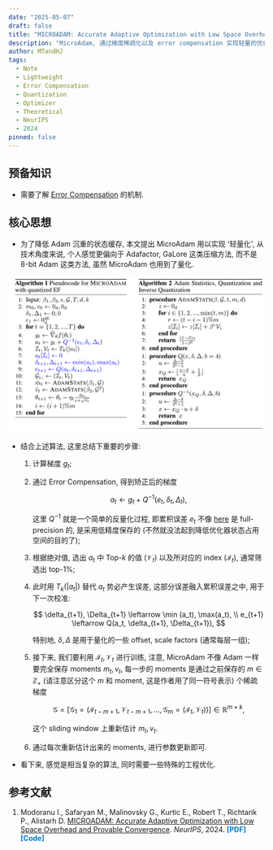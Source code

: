 ```yaml
---
date: "2025-05-07"
draft: false
title: "MICROADAM: Accurate Adaptive Optimization with Low Space Overhead and Provable Convergence"
description: "MicroAdam, 通过梯度稀疏化以及 error compensation 实现轻量的优化器"
author: MTandHJ
tags:
  - Note
  - Lightweight
  - Error Compensation
  - Quantization
  - Optimizer
  - Theoretical
  - NeurIPS
  - 2024
pinned: false
---
```



## 预备知识

- 需要了解 [Error Compensation](https://www.mtandhj.com/posts/1-bit-adam/) 的机制.

## 核心思想

- 为了降低 Adam 沉重的状态缓存, 本文提出 MicroAdam 用以实现 '轻量化', 从技术角度来说, 个人感觉更偏向于 Adafactor, GaLore 这类压缩方法, 而不是 8-bit Adam 这类方法, 虽然 MicroAdam 也用到了量化.

![20250507173052](https://raw.githubusercontent.com/MTandHJ/blog_source/master/images/20250507173052.png)

- 结合上述算法, 这里总结下重要的步骤:
    1. 计算梯度 $g_t$;
    2. 通过 Error Compensation, 得到矫正后的梯度

        $$
        a_t \leftarrow g_t + Q^{-1}(e_t, \delta_t, \Delta_t),
        $$

        这里 $Q^{-1}$ 就是一个简单的反量化过程, 即累积误差 $e_t$ 不像 [here](https://www.mtandhj.com/posts/1-bit-adam/) 是 full-precision 的, 是采用低精度保存的 (不然就没法起到降低优化器状态占用空间的目的了);

    3. 根据绝对值, 选出 $a_t$ 中 Top-$k$ 的值 ($\mathcal{V}_t$) 以及所对应的 index ($\mathcal{I}_t$), 通常筛选出 top-1\%;

    4. 此时用 $T_k(|a_t|)$ 替代 $a_t$ 势必产生误差, 这部分误差融入累积误差之中, 用于下一次校准:

        $$
        \delta_{t+1}, \Delta_{t+1} \leftarrow \min (a_t), \max(a_t), \\
        e_{t+1} \leftarrow Q(a_t, \delta_{t+1}, \Delta_{t+1}),
        $$

        特别地, $\delta, \Delta$ 是用于量化的一些 offset, scale factors (通常每层一组);

    5. 接下来, 我们要利用 $\mathcal{I}_t, \mathcal{V}_t$ 进行训练, 注意, MicroAdam 不像 Adam 一样要完全保存 moments $m_t, v_t$, 每一步的 moments 是通过之前保存的 $m \in \mathbb{Z}_+$ (请注意区分这个 $m$ 和 moment, 这是作者用了同一符号表示) 个稀疏梯度

        $$
        \mathcal{G} = [
            \mathcal{G}_1 = (\mathcal{I}_{t-m + 1}, \mathcal{V}_{t-m+1}, \ldots, \mathcal{G}_m = (\mathcal{I}_{t}, \mathcal{V}_t))
        ] \in \mathbb{R}^{m \times k},
        $$

        这个 sliding window 上重新估计 $m_t, v_t$.

    6. 通过每次重新估计出来的 moments, 进行参数更新即可.

- 看下来, 感觉是相当复杂的算法, 同时需要一些特殊的工程优化.


## 参考文献

<ol class="reference">
  <li>
    Modoranu I., Safaryan M., Malinovsky G., Kurtic E.,
    Robert T., Richtarik P., Alistarh D.
    <u>MICROADAM: Accurate Adaptive Optimization with Low Space Overhead and Provable Convergence</u>.
    <i>NeurIPS</i>, 2024.
    <a href="https://arxiv.org/abs/2405.15593" style="color: #007acc; font-weight: bold; text-decoration: none;">[PDF]</a>
    <a href="https://github.com/IST-DASLab/MicroAdam" style="color: #007acc; font-weight: bold; text-decoration: none;">[Code]</a>
  </li>
  <!-- 添加更多文献条目 -->
</ol>